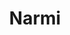 ---
git: https://github.com/narmi
linkedin: https://linkedin.com/company/narmi
logohandle: narmi
sort: narmi
title: Narmi
twitter: https://x.com/Narmi_Tech
website: https://www.narmi.com/
---